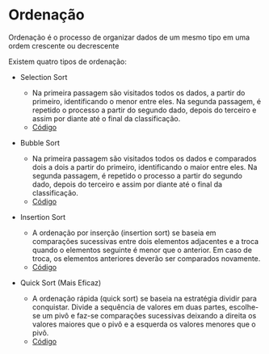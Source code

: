 # Ordenação
Ordenação é o processo de organizar dados de um mesmo tipo em uma ordem crescente ou decrescente

Existem quatro tipos de ordenação:
- Selection Sort
    - Na primeira passagem são visitados todos os dados, a partir do
      primeiro, identificando o menor entre eles. Na segunda passagem, é
      repetido o processo a partir do segundo dado, depois do terceiro e
      assim por diante até o final da classificação.
    - [Código](sorts/selection.c)


- Bubble Sort
    - Na primeira passagem são visitados todos os dados e comparados dois
      a dois a partir do primeiro, identificando o maior entre eles. Na
      segunda passagem, é repetido o processo a partir do segundo dado,
      depois do terceiro e assim por diante até o final da classificação.
    - [Código](sorts/bubble.c)


- Insertion Sort
    - A ordenação por inserção (insertion sort) se baseia em comparações
      sucessivas entre dois elementos adjacentes e a troca quando o
      elementos seguinte é menor que o anterior. Em caso de troca, os
      elementos anteriores deverão ser comparados novamente.
    - [Código](sorts/insertion.c)


- Quick Sort (Mais Eficaz)
    - A ordenação rápida (quick sort) se baseia na estratégia dividir para
      conquistar. Divide a sequência de valores em duas partes, escolhe-se
      um pivô e faz-se comparações sucessivas deixando a direita os valores
      maiores que o pivô e a esquerda os valores menores que o pivô.
    - [Código](sorts/quick.c)